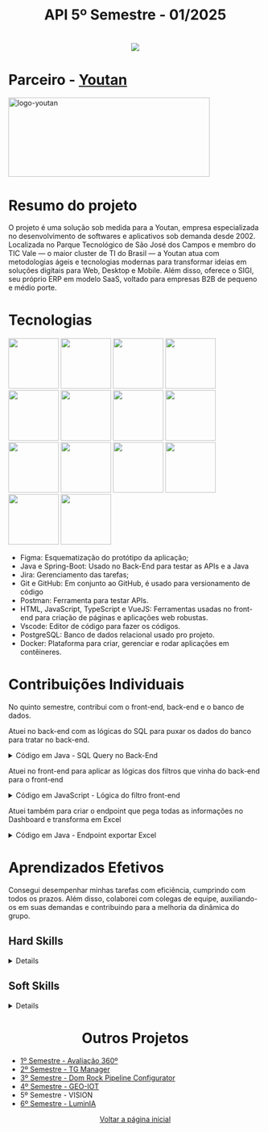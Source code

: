 <h1 align="center">API 5º Semestre - 01/2025</h1>
<h1 align="center"> 
  <a href="https://github.com/new-ge/VISION"><img src="https://img.shields.io/badge/GitHub-Repositório Projeto-181717?style=for-the-badge&logo=github"></a>
</h1>

# Parceiro - [Youtan](https://youtan.com.br/)
<img width="400" height="157" alt="logo-youtan" src="https://github.com/user-attachments/assets/20d1d1bf-d29c-4101-bba0-215e135f425c" />

# Resumo do projeto
O projeto é uma solução sob medida para a Youtan, empresa especializada no desenvolvimento de softwares e aplicativos sob demanda desde 2002. Localizada no Parque Tecnológico de São José dos Campos e membro do TIC Vale — o maior cluster de TI do Brasil — a Youtan atua com metodologias ágeis e tecnologias modernas para transformar ideias em soluções digitais para Web, Desktop e Mobile. Além disso, oferece o SIGI, seu próprio ERP em modelo SaaS, voltado para empresas B2B de pequeno e médio porte.

# Tecnologias
<img src="https://cdn.jsdelivr.net/gh/devicons/devicon@latest/icons/figma/figma-original.svg" width="100" height="100"/> <img src="https://cdn.jsdelivr.net/gh/devicons/devicon@latest/icons/java/java-original.svg" width="100" height="100"/> <img src="https://cdn.jsdelivr.net/gh/devicons/devicon@latest/icons/jira/jira-original.svg" width="100" height="100"/> <img src="https://cdn.jsdelivr.net/gh/devicons/devicon@latest/icons/git/git-original.svg" width="100" height="100"/> <img src="https://cdn.jsdelivr.net/gh/devicons/devicon@latest/icons/postman/postman-original.svg" width="100" height="100"/> <img src="https://cdn.jsdelivr.net/gh/devicons/devicon@latest/icons/html5/html5-original.svg" width="100" height="100"/> <img src="https://cdn.jsdelivr.net/gh/devicons/devicon@latest/icons/javascript/javascript-original.svg" width="100" height="100"/> <img src="https://cdn.jsdelivr.net/gh/devicons/devicon@latest/icons/vuejs/vuejs-original.svg" width="100" height="100"/> <img src="https://cdn.jsdelivr.net/gh/devicons/devicon@latest/icons/vscode/vscode-original.svg" width="100" height="100"/> <img src="https://cdn.jsdelivr.net/gh/devicons/devicon@latest/icons/github/github-original.svg" width="100" height="100"/> <img src="https://cdn.jsdelivr.net/gh/devicons/devicon@latest/icons/typescript/typescript-original.svg" width="100" height="100"/> <img src="https://cdn.jsdelivr.net/gh/devicons/devicon@latest/icons/spring/spring-original.svg" width="100" height="100"/> <img src="https://cdn.jsdelivr.net/gh/devicons/devicon@latest/icons/postgresql/postgresql-original.svg" width="100" height="100"/> <img src="https://cdn.jsdelivr.net/gh/devicons/devicon@latest/icons/docker/docker-original.svg" width="100" height="100"/>
          
- Figma: Esquematização do protótipo da aplicação;
- Java e Spring-Boot: Usado no Back-End para testar as APIs e a Java
- Jira: Gerenciamento das tarefas;
- Git e GitHub: Em conjunto ao GitHub, é usado para versionamento de código
- Postman: Ferramenta para testar APIs.
- HTML, JavaScript, TypeScript e VueJS: Ferramentas usadas no front-end para criação de páginas e aplicações web robustas.
- Vscode: Editor de código para fazer os códigos.
- PostgreSQL: Banco de dados relacional usado pro projeto.
- Docker: Plataforma para criar, gerenciar e rodar aplicações em contêineres.

# Contribuições Individuais
No quinto semestre, contribui com o front-end, back-end e o banco de dados.

Atuei no back-end com as lógicas do SQL para puxar os dados do banco para tratar no back-end.
<details>
<summary> Código em Java - SQL Query no Back-End </summary>
  
```java
     @Query(value = """
                    select u.usr_name, p.project_name, m.milestone_name, SUM(ut.quant)
                    from usr_task ut
                    join milestone m on m.milestone_code = ut.milestone_code
                    join usr u ON u.usr_code = ut.usr_code 
                    join project p on p.project_code = ut.project_code
                    WHERE (:milestone IS NULL OR m.milestone_name = :milestone)
                    AND (:project IS NULL OR p.project_name = :project)
                    AND (:user IS NULL OR u.usr_name = :user)
                    group by u.usr_name, m.milestone_name, p.project_name
                    order by m.milestone_name asc
                    """, nativeQuery = true)
     List<MilestoneDto> countCardsPerSprintAdmin(@Param("milestone") String milestone,
                                                   @Param("project") String project,
                                                   @Param("user") String user);
```
</details>

Atuei no front-end para aplicar as lógicas dos filtros que vinha do back-end para o front-end
<details>
<summary> Código em JavaScript - Lógica do filtro front-end </summary>
  
```javascript
    const fetchData = async (url, labelsRef, dataRef, transformFunction = null, groupByKey = null) => {
      try {
        const response = await axios.get(url);
        const data = response.data;

        const updated = ref(false);

        if (Array.isArray(data)) {
          data.forEach(item => {
            if (!sprintSet.value.has(item.milestoneName)) {
              sprintSet.value.add(item.milestoneName);
              updated.value = true;
            }
          });

          if (updated.value) {
            sprintList.value = Array.from(sprintSet.value).sort((a, b) =>
              a.localeCompare(b, undefined, { numeric: true, sensitivity: 'base' })
            );
          }
        }

        if (transformFunction && typeof transformFunction === 'function') {
          const { labels, dataPoints } = transformFunction(data);
          labelsRef.value = labels;
          dataRef.value = dataPoints;
        } else if (Array.isArray(data)) {
          const groupedCounts = {};

          const keyToGroup = groupByKey ?? (
            'statusName' in data[0] ? 'statusName' :
            'milestoneName' in data[0] ? 'milestoneName' :
            'projectName' in data[0] ? 'projectName' :
            'userName' in data[0] ? 'userName' :
            (data.length >= 2 &&
              'rework' in data[data.length - 1] &&
              'finished' in data[data.length - 2]) ? 'rework-finished' :
              null
          );

          if (keyToGroup) {
            if (keyToGroup === 'rework-finished') {
              let reworkTotal = 0;
              let finishedTotal = 0;

              data.forEach(item => {
                reworkTotal += item.rework ?? 0;
                finishedTotal += item.finished ?? 0;
              });

              groupedCounts['Retrabalho'] = reworkTotal;
              groupedCounts['Concluidas'] = finishedTotal;

              labelsRef.value = ['Retrabalho', 'Concluidas'];
              dataRef.value = [groupedCounts['Retrabalho'], groupedCounts['Concluidas']];
            } else {
              data.forEach(item => {
                const key = item[keyToGroup];
                if (key != null) {
                  const quant = item.quant ?? 0;
                  groupedCounts[key] = (groupedCounts[key] || 0) + quant;
                }
              });

              labelsRef.value = Object.keys(groupedCounts);
              dataRef.value = Object.values(groupedCounts);
            }
          } else {
            labelsRef.value = [];
            dataRef.value = [];
          }
        } else if (typeof data === 'object' && data !== null) {
          const key = groupByKey && groupByKey in data ? data[groupByKey] : null;
          const quant = data.quant ?? 0;
          if (key) {
            labelsRef.value = [key];
            dataRef.value = [quant];
          }
        } else if (typeof data === 'number') {
          dataRef.value = [data];
        }
      } catch (error) {
        console.error(`Erro ao buscar dados de ${url}:`, error);
      }
    };
```
</details>

Atuei também para criar o endpoint que pega todas as informações no Dashboard e transforma em Excel
<details>
<summary> Código em Java - Endpoint exportar Excel </summary>
  
```java
    @GetMapping("/request-excel")
    public ResponseEntity<Void> exportToExcel(HttpServletResponse response, 
                              @RequestParam(required = false) String milestone,
                              @RequestParam(required = false) String project,
                              @RequestParam(required = false) String user)  {
        try {
            List<String> accessList = uRepo.accessControl();
            Workbook workbook = new XSSFWorkbook();

            List<StatsDto> statsList;
            List<MilestoneDto> tasksSprint;
            List<TaskStatusHistoryDto> reworkDetails;
            List<TagDto> tagList;
            List<MilestoneDto> tasksSprintClosed;

            if (accessList.contains("Stakeholder")) {
                statsList = sRepo.countTasksByStatusManager(milestone, project, user);
                tasksSprint = mRepo.countCardsPerSprintManager(milestone, project, user);
                reworkDetails = tshRepo.findTaskStatusHistoryWithReworkFlagManager(milestone, project, user);
                tagList = tagRepo.countTasksByTagManager(milestone, project, user);
                tasksSprintClosed = mRepo.countCardsClosedPerSprintManager(milestone, project, user);
            } else if(accessList.contains("UX") ||
                      accessList.contains("Back") ||
                      accessList.contains("Front") ||
                      accessList.contains("Design")) {
                statsList = sRepo.countTasksByStatusOperator(milestone, project, user);
                tasksSprint = mRepo.countCardsPerSprintOperator(milestone, project, user);
                reworkDetails = tshRepo.findTaskStatusHistoryWithReworkFlagOperator(milestone, project, user);
                tagList = tagRepo.countTasksByTagOperator(milestone, project, user);
                tasksSprintClosed = mRepo.countCardsClosedPerSprintOperator(milestone, project, user);
            } else {
                statsList = sRepo.countTasksByStatusAdmin(milestone, project, user);
                tasksSprint = mRepo.countCardsPerSprintAdmin(milestone, project, user);
                reworkDetails = tshRepo.findTaskStatusHistoryWithReworkFlagAdmin(milestone, project, user);
                tagList = tagRepo.countTasksByTagAdmin(milestone, project, user);
                tasksSprintClosed = mRepo.countCardsClosedPerSprintAdmin(milestone, project, user);
            }

            Sheet statusSheet = workbook.createSheet("Tarefas por Status");

            Row headerStatusRow = statusSheet.createRow(0);
            headerStatusRow.createCell(0).setCellValue("Projeto");
            headerStatusRow.createCell(1).setCellValue("Operador");
            headerStatusRow.createCell(2).setCellValue("Sprint");
            headerStatusRow.createCell(3).setCellValue("Status");
            headerStatusRow.createCell(4).setCellValue("Qtd Tarefas");

            int rowIdxStatus = 1;
            for (StatsDto stats : statsList) {
                Row row = statusSheet.createRow(rowIdxStatus++);
                row.createCell(0).setCellValue(stats.getProjectName());
                row.createCell(1).setCellValue(stats.getUserName());
                row.createCell(2).setCellValue(stats.getMilestoneName());
                row.createCell(3).setCellValue(stats.getStatusName());
                row.createCell(4).setCellValue(stats.getQuant());
            }

            Sheet createdCardsSheet = workbook.createSheet("Tarefas Criadas");

            Row headerCreatedCardsRow = createdCardsSheet.createRow(0);
            headerCreatedCardsRow.createCell(0).setCellValue("Projeto");
            headerCreatedCardsRow.createCell(1).setCellValue("Operador");
            headerCreatedCardsRow.createCell(2).setCellValue("Sprint");
            headerCreatedCardsRow.createCell(3).setCellValue("Qtd Tarefas Criadas");

            int rowIdxCreatedCards = 1;
            for (MilestoneDto milestoneDto : tasksSprint) {
                Row row = createdCardsSheet.createRow(rowIdxCreatedCards++);
                row.createCell(0).setCellValue(milestoneDto.getProjectName());
                row.createCell(1).setCellValue(milestoneDto.getUserName());
                row.createCell(2).setCellValue(milestoneDto.getMilestoneName());
                row.createCell(3).setCellValue(milestoneDto.getQuant());
            }

            Sheet reworkSheet = workbook.createSheet("Retrabalhos");

            Row headerReworkSheet = reworkSheet.createRow(0);
            headerReworkSheet.createCell(0).setCellValue("Projeto");
            headerReworkSheet.createCell(1).setCellValue("Operador");
            headerReworkSheet.createCell(2).setCellValue("Sprint");
            headerReworkSheet.createCell(3).setCellValue("Qtd Retrabalhos");

            int rowIdxRework = 1;
            for (TaskStatusHistoryDto rework : reworkDetails) {
                Row row = reworkSheet.createRow(rowIdxRework++);
                row.createCell(0).setCellValue(rework.getProjectName());
                row.createCell(1).setCellValue(rework.getUserName());
                row.createCell(2).setCellValue(rework.getMilestoneName());
                row.createCell(3).setCellValue(rework.getRework());
            }

            Sheet tagSheet = workbook.createSheet("Tarefas por Tag");

            Row headerTagSheet = tagSheet.createRow(0);
            headerTagSheet.createCell(0).setCellValue("Projeto");
            headerTagSheet.createCell(1).setCellValue("Operador");
            headerTagSheet.createCell(2).setCellValue("Sprint");
            headerTagSheet.createCell(3).setCellValue("Tag");
            headerTagSheet.createCell(4).setCellValue("Qtd Tarefas por Tag");

            int rowIdxTag = 1;
            for (TagDto tag : tagList) {
                Row row = tagSheet.createRow(rowIdxTag++);
                row.createCell(0).setCellValue(tag.getProjectName());
                row.createCell(1).setCellValue(tag.getUserName());
                row.createCell(2).setCellValue(tag.getMilestoneName());
                row.createCell(3).setCellValue(tag.getTagName());
                row.createCell(4).setCellValue(tag.getQuant());
            }

            Sheet tasksClosedSheet = workbook.createSheet("Tarefas Finalizadas");

            Row headerTasksClosedSheet = tasksClosedSheet.createRow(0);
            headerTasksClosedSheet.createCell(0).setCellValue("Projeto");
            headerTasksClosedSheet.createCell(1).setCellValue("Operador");
            headerTasksClosedSheet.createCell(2).setCellValue("Sprint");
            headerTasksClosedSheet.createCell(3).setCellValue("Qtd Tarefas Finalizadas");

            int rowIdxTaskClosed = 1;
            for (MilestoneDto sprintClosed : tasksSprintClosed) {
                Row row = tasksClosedSheet.createRow(rowIdxTaskClosed++);
                row.createCell(0).setCellValue(sprintClosed.getProjectName());
                row.createCell(1).setCellValue(sprintClosed.getUserName());
                row.createCell(2).setCellValue(sprintClosed.getMilestoneName());
                row.createCell(3).setCellValue(sprintClosed.getQuant());
            }

            response.setContentType("application/vnd.openxmlformats-officedocument.spreadsheetml.sheet");
            response.setHeader("Content-Disposition", "attachment");

            OutputStream outputStream = response.getOutputStream();
            workbook.write(outputStream);
            workbook.close();
            outputStream.close();

            return ResponseEntity.ok().build();
        } catch (Exception e) {
            return ResponseEntity.status(HttpStatus.INTERNAL_SERVER_ERROR).build();
        }
    }
```
</details>



# Aprendizados Efetivos
Consegui desempenhar minhas tarefas com eficiência, cumprindo com todos os prazos. Além disso, colaborei com colegas de equipe, auxiliando-os em suas demandas e contribuindo para a melhoria da dinâmica do grupo.

## Hard Skills
<details>
  
| Habilidade | Nota | Classificação |
| :-----: | :-----: | :-----: | 
| Figma |	★★★☆☆ | Entendi |
| Java | ★★★★★ | Sei fazer com autonomia |
| Jira | ★★★☆☆ | Entendi |
| Git |	★★★★☆ | Sei fazer com ajuda |
| Postman | ★★★★☆ | Sei fazer com autonomia |
| HTML5 | ★★★☆☆ | Entendi |
| JavaScript |	★★★☆☆ | Entendi |
| VueJS | ★★★☆☆ | Entendi |
| VSCode | ★★★★★ | Sei fazer com autonomia |
| GitHub | ★★★★★ | Sei fazer com autonomia |
| TypeScript | ★★★☆☆ | Entendi |
| Spring Boot | ★★★★★ | Sei fazer com autonomia |
| PostgreSQL |	★★★★★ | Sei fazer com autonomia |
| Docker | ★★★☆☆ | Entendi |

</details> 

## Soft Skills
<details>
  
| Habilidade | Classificação |
| :-----: | :-----: |
| Trabalho em equipe | Busquei não ficar parado e ajudar quem estava ao meu alcance |
| Responsabilidade | Tive o cuidado de não deixar as demandas para depois e fazer-las de acordo com o prazo estipulado |
| Colaboração	| Terminava minhas demandas e ajudava quem precisasse de ajuda |
| Flexibilidade	| Em qualquer dia e horário, estava sempre disponível a ajudar |

</details> 

<h1 align="center">Outros Projetos</h1>

- [1º Semestre - Avaliação 360º](../1sem/README.md)
- [2º Semestre - TG Manager](../2sem/README.md)
- [3º Semestre - Dom Rock Pipeline Configurator](../3sem/README.md)
- [4º Semestre - GEO-IOT](../4sem/README.md)
- 5º Semestre - VISION
- [6º Semestre - LuminIA](../6sem/README.md)

<p align="center"><a href="../README.md">Voltar a página inicial</p>



